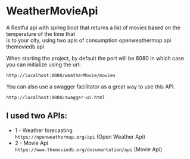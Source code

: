 # WeatherMovieApi
 A Restful api with spring boot that returns a list of movies based on the temperature of the time that<br/> is to your city, using two apis of consumption openweathermap api themoviedb api


When starting the project, by default the port will be 8080 in which case you can initialize using the url:
```
http://localhost:8080/weatherMovie/movies
```

You can also use a swagger facilitator as a great way to use this API.
```
http://localhost:8080/swagger-ui.html
```

## I used two APIs:

* 1 - Weather forecasting<br/>
`https://openweathermap.org/api` (Open Weather Api) </br>
* 2 - Movie Api<br/>
`https://www.themoviedb.org/documentation/api` (Movie Api)



